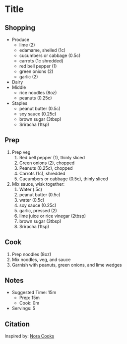 # Title

## Shopping

- Produce
    - lime (2)
    - edamame, shelled (1c)
    - cucumbers or cabbage (0.5c)
    - carrots (1c shredded)
    - red bell pepper (1)
    - green onions (2)
    - garlic (2)
- Dairy
- Middle
    - rice noodles (8oz)
    - peanuts (0.25c)
- Staples
    - peanut butter (0.5c)
    - soy sauce (0.25c)
    - brown sugar (3tbsp)
    - Sriracha (1tsp)

## Prep

1. Prep veg
    1. Red bell pepper (1), thinly sliced
    1. Green onions (2), chopped
    1. Peanuts (0.25c), chopped
    1. Carrots (1c), shredded
    1. Cucumbers or cabbage (0.5c), thinly sliced
1. Mix sauce, wisk together:
    1. Water (.5c)
    1. peanut butter (0.5c)
    1. water (0.5c)
    1. soy sauce (0.25c)
    1. garlic, pressed (2)
    1. lime juice or rice vinegar (2tbsp)
    1. brown sugar (3tbsp)
    1. Sriracha (1tsp)

## Cook

1. Prep noodles (8oz)
1. Mix noodles, veg, and sauce
1. Garnish with peanuts, green onions, and lime wedges

## Notes

- Suggested Time: 15m
    - Prep: 15m
    - Cook: 0m
- Servings: 5

## Citation

Inspired by: [Nora Cooks](https://www.noracooks.com/peanut-noodles/)
